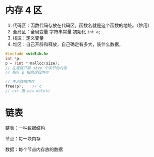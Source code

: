 # 内存 4 区

1. 代码区：函数代码存放在代码区。函数名就是这个函数的地址。（妙用）
2. 全局区：全局变量 字符串常量 初始化 `int a;`
3. 栈区：定义变量
4. 堆区：自己开辟和释放，自己确定有多大，装什么数据，

```c++
#include <stdlib.h>
int *p;
p = (int *)malloc(size);
// 在堆区开辟 size 个字节的内存
// 指针 p 指向这段内存

// 主动释放内存
free(p);	// c
// c++ 用 new delete
```

# 链表

链表：一种数据结构

节点：每一块内存

数据：每个节点内存放的数据
